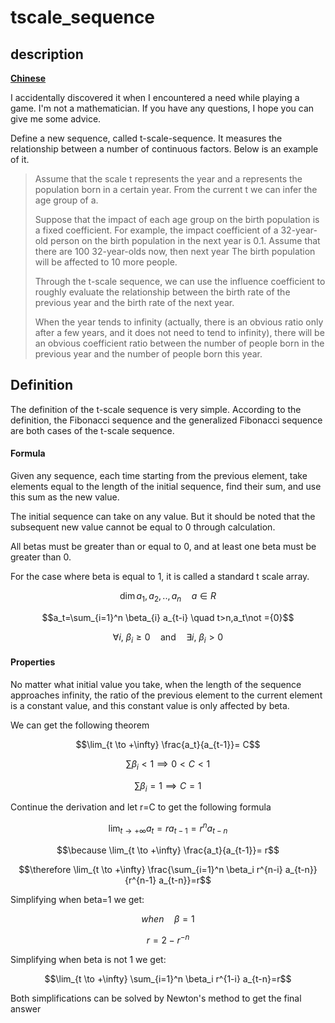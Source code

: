 # tscale_sequence

## description

**[Chinese](README_CN.md)**

I accidentally discovered it when I encountered a need while playing a game. I'm not a mathematician. If you have any questions, I hope you can give me some advice.

Define a new sequence, called t-scale-sequence. It measures the relationship between a number of continuous factors. Below is an example of it.

> Assume that the scale t represents the year and a represents the population born in a certain year. From the current t we can infer the age group of a.
>
> Suppose that the impact of each age group on the birth population is a fixed coefficient. For example, the impact coefficient of a 32-year-old person on the birth population in the next year is 0.1. Assume that there are 100 32-year-olds now, then next year The birth population will be affected to 10 more people.
>
> Through the t-scale sequence, we can use the influence coefficient to roughly evaluate the relationship between the birth rate of the previous year and the birth rate of the next year.
>
> When the year tends to infinity (actually, there is an obvious ratio only after a few years, and it does not need to tend to infinity), there will be an obvious coefficient ratio between the number of people born in the previous year and the number of people born this year.

## Definition

The definition of the t-scale sequence is very simple. According to the definition, the Fibonacci sequence and the generalized Fibonacci sequence are both cases of the t-scale sequence.

#### Formula

Given any sequence, each time starting from the previous element, take elements equal to the length of the initial sequence, find their sum, and use this sum as the new value.

The initial sequence can take on any value. But it should be noted that the subsequent new value cannot be equal to 0 through calculation.

All betas must be greater than or equal to 0, and at least one beta must be greater than 0.

For the case where beta is equal to 1, it is called a standard t scale array.

$$\dim a_1,a_2,..,a_n \quad a\in R$$

$$a_t=\sum_{i=1}^n \beta_{i} a_{t-i} \quad t>n,a_t\not ={0}$$

$$\forall i, \ \beta_i \geq 0 \quad \text{and} \quad \exists i, \ \beta_i > 0$$

#### Properties

No matter what initial value you take, when the length of the sequence approaches infinity, the ratio of the previous element to the current element is a constant value, and this constant value is only affected by beta.

We can get the following theorem

$$\lim_{t \to +\infty} \frac{a_t}{a_{t-1}}= C$$

$$\sum \beta_i < 1 \implies 0 < C < 1$$

$$\sum \beta_i = 1 \implies C = 1$$

Continue the derivation and let r=C to get the following formula

$$\lim_{t \to +\infty} a_t=ra_{t-1} = r^{n} a_{t-n}  $$

$$\because \lim_{t \to +\infty} \frac{a_t}{a_{t-1}}= r$$

$$\therefore \lim_{t \to +\infty} \frac{\sum_{i=1}^n \beta_i r^{n-i} a_{t-n}}{r^{n-1} a_{t-n}}=r$$

Simplifying when beta=1 we get:

$$when \quad \beta =1$$

$$r=2-r^{-n}$$

Simplifying when beta is not 1 we get:

$$\lim_{t \to +\infty} \sum_{i=1}^n \beta_i r^{1-i} a_{t-n}=r$$

Both simplifications can be solved by Newton's method to get the final answer